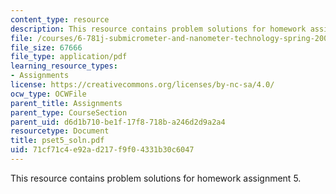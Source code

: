 ```yaml
---
content_type: resource
description: This resource contains problem solutions for homework assignment 5.
file: /courses/6-781j-submicrometer-and-nanometer-technology-spring-2006/71cf71c4e92ad217f9f04331b30c6047_pset5_soln.pdf
file_size: 67666
file_type: application/pdf
learning_resource_types:
- Assignments
license: https://creativecommons.org/licenses/by-nc-sa/4.0/
ocw_type: OCWFile
parent_title: Assignments
parent_type: CourseSection
parent_uid: d6d1b710-be1f-17f8-718b-a246d2d9a2a4
resourcetype: Document
title: pset5_soln.pdf
uid: 71cf71c4-e92a-d217-f9f0-4331b30c6047
---
```

This resource contains problem solutions for homework assignment 5.